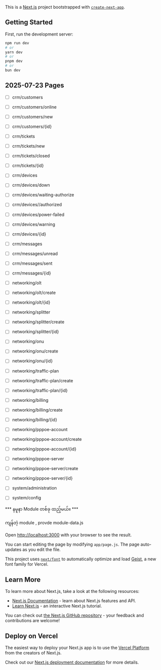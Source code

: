 This is a [Next.js](https://nextjs.org) project bootstrapped with [`create-next-app`](https://nextjs.org/docs/app/api-reference/cli/create-next-app).

## Getting Started

First, run the development server:

```bash
npm run dev
# or
yarn dev
# or
pnpm dev
# or
bun dev
```


## 2025-07-23 Pages 


- [ ] crm/customers
- [ ] crm/customers/online
- [ ] crm/customers/new
- [ ] crm/customers/{id}

- [ ] crm/tickets
- [ ] crm/tickets/new
- [ ] crm/tickets/closed
- [ ] crm/tickets/{id}

- [ ] crm/devices
- [ ] crm/devices/down
- [ ] crm/devices/waiting-authorize
- [ ] crm/devices//authorized
- [ ] crm/devices/power-failed
- [ ] crm/devices/warning
- [ ] crm/devices/{id}


- [ ] crm/messages
- [ ] crm/messages/unread
- [ ] crm/messages/sent
- [ ] crm/messages/{id}

- [ ] networking/olt
- [ ] networking/olt/create
- [ ] networking/olt/{id}

- [ ] networking/splitter
- [ ] networking/splitter/create
- [ ] networking/splitter/{id}

- [ ] networking/onu
- [ ] networking/onu/create
- [ ] networking/onu/{id}

- [ ] networking/traffic-plan
- [ ] networking/traffic-plan/create
- [ ] networking/traffic-plan/{id}

- [ ] networking/billing
- [ ] networking/billing/create
- [ ] networking/billing/{id}

- [ ] networking/pppoe-account
- [ ] networking/pppoe-account/create
- [ ] networking/pppoe-account/{id}

- [ ] networking/pppoe-server
- [ ] networking/pppoe-server/create
- [ ] networking/pppoe-server/{id}


- [ ] system/administration
- [ ] system/config



*** နမူနာ Module တစ်ခု ထည့်မယ်။ ***

ကျန်တဲ့ module , provde module-data.js



Open [http://localhost:3000](http://localhost:3000) with your browser to see the result.

You can start editing the page by modifying `app/page.js`. The page auto-updates as you edit the file.

This project uses [`next/font`](https://nextjs.org/docs/app/building-your-application/optimizing/fonts) to automatically optimize and load [Geist](https://vercel.com/font), a new font family for Vercel.

## Learn More

To learn more about Next.js, take a look at the following resources:

- [Next.js Documentation](https://nextjs.org/docs) - learn about Next.js features and API.
- [Learn Next.js](https://nextjs.org/learn) - an interactive Next.js tutorial.

You can check out [the Next.js GitHub repository](https://github.com/vercel/next.js) - your feedback and contributions are welcome!

## Deploy on Vercel

The easiest way to deploy your Next.js app is to use the [Vercel Platform](https://vercel.com/new?utm_medium=default-template&filter=next.js&utm_source=create-next-app&utm_campaign=create-next-app-readme) from the creators of Next.js.

Check out our [Next.js deployment documentation](https://nextjs.org/docs/app/building-your-application/deploying) for more details.
